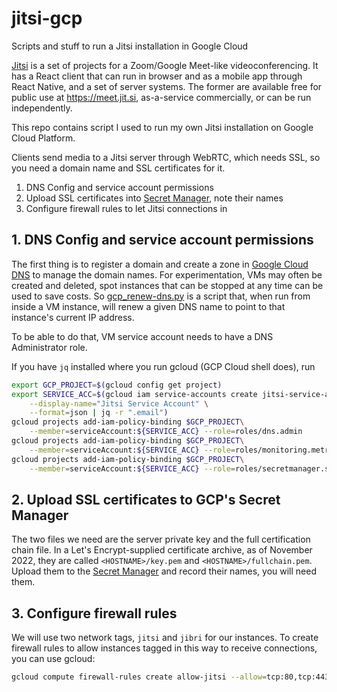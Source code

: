 # jitsi-gcp
Scripts and stuff to run a Jitsi installation in Google Cloud

[Jitsi](https://github.com/jitsi/) is a set of projects for a Zoom/Google Meet-like videoconferencing. It has a React client that can run in browser and as a mobile app through React Native, and a set of server systems. The former are available free for public use at https://meet.jit.si, as-a-service commercially, or can be run independently.

This repo contains script I used to run my own Jitsi installation on Google Cloud Platform.

Clients send media to a Jitsi server through WebRTC, which needs SSL, so you need a domain name and SSL certificates for it. 

1. DNS Config and service account permissions
2. Upload SSL certificates into [Secret Manager](https://console.cloud.google.com/security/secret-manager), note their names
3. Configure firewall rules to let Jitsi connections in

## 1. DNS Config and service account permissions

The first thing is to register a domain and create a zone in [Google Cloud DNS](https://console.cloud.google.com/net-services/dns/zones) to manage the domain names. For experimentation, VMs may often be created and deleted, spot instances that can be stopped at any time can be used to save costs. So [gcp_renew-dns.py](./gcp_renew-dns.py) is a script that, when run from inside a VM instance, will renew a given DNS name to point to that instance's current IP address. 

To be able to do that, VM service account needs to have a DNS Administrator role. 

If you have `jq` installed where you run gcloud (GCP Cloud shell does), run
```bash
export GCP_PROJECT=$(gcloud config get project)
export SERVICE_ACC=$(gcloud iam service-accounts create jitsi-service-account \
    --display-name="Jitsi Service Account" \
    --format=json | jq -r ".email")
gcloud projects add-iam-policy-binding $GCP_PROJECT\
    --member=serviceAccount:${SERVICE_ACC} --role=roles/dns.admin
gcloud projects add-iam-policy-binding $GCP_PROJECT\
    --member=serviceAccount:${SERVICE_ACC} --role=roles/monitoring.metricWriter
gcloud projects add-iam-policy-binding $GCP_PROJECT\
    --member=serviceAccount:${SERVICE_ACC} --role=roles/secretmanager.secretAccessor
```

## 2. Upload SSL certificates to GCP's Secret Manager

The two files we need are the server private key and the full certification chain file. In a  Let's Encrypt-supplied certificate archive, as of November 2022, they are called `<HOSTNAME>/key.pem` and `<HOSTNAME>/fullchain.pem`. Upload them to the [Secret Manager](https://console.cloud.google.com/security/secret-manager) and record their names, you will need them.

## 3. Configure firewall rules

We will use two network tags, `jitsi` and `jibri` for our instances. To create firewall rules to allow instances tagged in this way to receive connections, you can use gcloud:
```bash
gcloud compute firewall-rules create allow-jitsi --allow=tcp:80,tcp:443,tcp:4443,tcp:5349,udp:10000,udp:3478 --target-tags=jitsi
```
